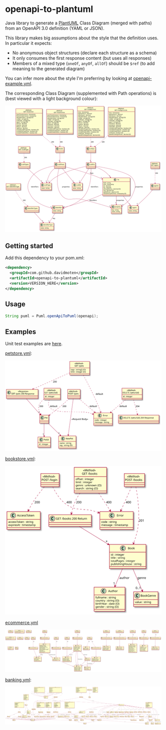 # openapi-to-plantuml
Java library to generate a [PlantUML](https://plantuml.com) Class Diagram (merged with paths) from an OpenAPI 3.0 definition (YAML or JSON).

This library makes big assumptions about the style that the definition uses. In particular it expects:

* No anonymous object structures (declare each structure as a schema)
* It only consumes the first response content (but uses all responses) 
* Members of a mixed type (`oneOf`, `anyOf`, `allOf`) should be `$ref` (to add meaning to the generated diagram)

You can infer more about the style I'm preferring by looking at [openapi-example.yml](src/test/resources/openapi-example.yml). 

The corresponding Class Diagram (supplemented with Path operations) is (best viewed with a light background colour):

<img style="background-color:white" src="src/docs/openapi-example.svg"/>

## Getting started
Add this dependency to your pom.xml:

```xml
<dependency>
  <groupId>com.github.davidmoten</groupId>
  <artifactId>openapi-to-plantuml</artifactId>
  <version>VERSION_HERE</version>
</dependency>
```

## Usage

```java
String puml = Puml.openApiToPuml(openapi);
```

## Examples

Unit test examples are [here](src/docs/examples.md).

[petstore.yml](src/test/resources/inputs/petstore.yml):

<img src="src/docs/tests/petstore-expanded.puml.svg"/>

[bookstore.yml](src/test/resources/inputs/bookstore.yml):

<img src="src/docs/tests/bookstore.puml.svg"/>

[ecommerce.yml](src/test/resources/inputs/ecommerce.yml)

<img src="src/docs/tests/ecommerce.puml.svg"/>

[banking.yml](src/test/resources/inputs/banking.yml):

<img src="src/docs/tests/banking.puml.svg"/>

